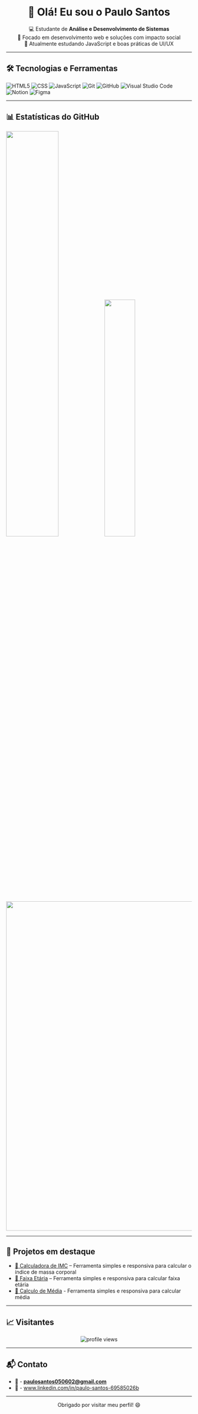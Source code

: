 <h1 align="center">👋 Olá! Eu sou o Paulo Santos</h1>

<p align="center">
  💻 Estudante de <strong>Análise e Desenvolvimento de Sistemas</strong><br>
  🚀 Focado em desenvolvimento web e soluções com impacto social<br>
  🌱 Atualmente estudando JavaScript e boas práticas de UI/UX<br>
</p>

---

## 🛠️ Tecnologias e Ferramentas

  ![HTML5](https://img.shields.io/badge/-HTML5-333333?style=flat&logo=HTML5)
  ![CSS](https://img.shields.io/badge/-CSS3-333333?style=flat&logo=css3&logoColor=blue)
  ![JavaScript](https://img.shields.io/badge/-JavaScript-333333?style=flat&logo=javascript)
  ![Git](https://img.shields.io/badge/-Git-333333?style=flat&logo=git)
  ![GitHub](https://img.shields.io/badge/-GitHub-333333?style=flat&logo=GitHub)
  ![Visual Studio Code](https://img.shields.io/badge/-Visual%20Studio%20Code-333333?style=flat&logo=visual-studio-code&logoColor=007ACC)
  ![Notion](https://img.shields.io/badge/-Notion-333333?style=flat&logo=notion&logoColor=black)
  ![Figma](https://img.shields.io/badge/-Figma-333333?style=flat&logo=figma&logoColor=F24E1E)


---

## 📊 Estatísticas do GitHub

<picture><img src="https://github-readme-stats.vercel.app/api?username=PauloSantos2002&show_icons=true&include_all_commits=true&theme=radical&hide_border=true" width="53%" height="53%"/></picture><picture><img src="https://github-readme-stats.vercel.app/api/top-langs/?username=PauloSantos2002&langs_count=8&layout=compact&theme=radical&hide_border=true" width="40.5%" height="40.5%"/></picture>

<picture><img src="https://github-readme-activity-graph.vercel.app/graph?username=PauloSantos2002&theme=redical&hide_border=true" style="width: 890px;"/></picture>

---

## 🚀 Projetos em destaque

- [🔗 Calculadora de IMC](https://imcestudos.vercel.app) – Ferramenta simples e responsiva para calcular o índice de massa corporal
- [🔗 Faixa Etária](https://faixa-etaria.vercel.app/) – Ferramenta simples e responsiva para calcular faixa etária
- [🔗 Calculo de Média](https://calculo-de-media-inky.vercel.app/) - Ferramenta simples e responsiva para calcular média

---

## 📈 Visitantes

<p align="center">
  <img src="https://komarev.com/ghpvc/?username=PauloSantos2002&label=Profile%20views&color=0e75b6&style=flat" alt="profile views" />
</p>

---

## 📬 Contato

- 📧 - **paulosantos050602@gmail.com**
- 💼 - www.linkedin.com/in/paulo-santos-69585026b

---

<p align="center">Obrigado por visitar meu perfil! 😄</p>
